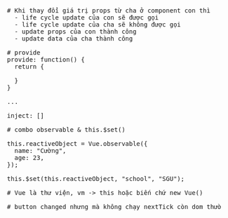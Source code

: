 <pre>
  # Khi thay đổi giá trị props từ cha ở component con thì
    - life cycle update của con sẽ được gọi
    - life cycle update của cha sẽ không được gọi
    - update props của con thành công
    - update data của cha thành công

  # provide
  provide: function() {
    return {

    }
  }

  ...

  inject: []

  # combo observable & this.$set()

  this.reactiveObject = Vue.observable({
    name: "Cường",
    age: 23,
  });

  this.$set(this.reactiveObject, "school", "SGU");

  # Vue là thư viện, vm -> this hoặc biến chứ new Vue()

  # button changed nhưng mà không chạy nextTick còn dom thường thì có chạy
</pre>

